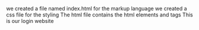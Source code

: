 we created  a file named index.html for the markup language
we created a css file  for the styling
The html file contains the html elements and tags
This is our login website

